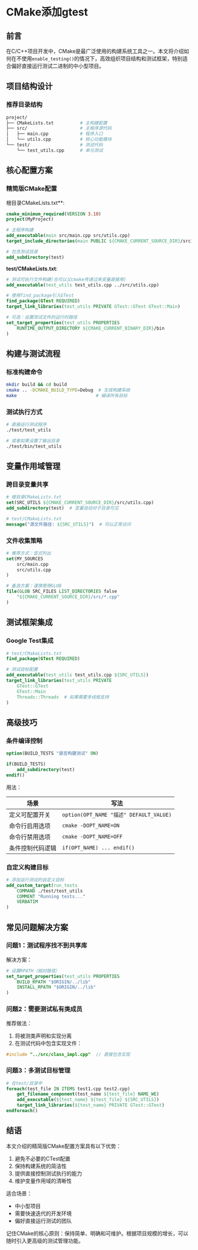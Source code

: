 # CMake添加gtest

## 前言

在C/C++项目开发中，CMake是最广泛使用的构建系统工具之一。本文将介绍如何在不使用`enable_testing()`的情况下，高效组织项目结构和测试框架，特别适合偏好直接运行测试二进制的中小型项目。

## 项目结构设计

### 推荐目录结构

```bash
project/
├── CMakeLists.txt          # 主构建配置
├── src/                    # 主程序源代码
│   ├── main.cpp            # 程序入口
│   └── utils.cpp           # 核心功能模块
└── test/                   # 测试代码
    └── test_utils.cpp      # 单元测试
```

## 核心配置方案

### 精简版CMake配置

根目录CMakeLists.txt**:

```cmake
cmake_minimum_required(VERSION 3.10)
project(MyProject)

# 主程序构建
add_executable(main src/main.cpp src/utils.cpp)
target_include_directories(main PUBLIC ${CMAKE_CURRENT_SOURCE_DIR}/src)

# 包含测试目录
add_subdirectory(test)
```

**test/CMakeLists.txt**:

```cmake
# 测试可执行文件构建(也可以父cmake传递过来变量直接用)
add_executable(test_utils test_utils.cpp ../src/utils.cpp)

# 使用find_package引入GTest
find_package(GTest REQUIRED)
target_link_libraries(test_utils PRIVATE GTest::GTest GTest::Main)

# 可选：设置测试文件的运行时路径
set_target_properties(test_utils PROPERTIES
    RUNTIME_OUTPUT_DIRECTORY ${CMAKE_CURRENT_BINARY_DIR}/bin
)
```

## 构建与测试流程

### 标准构建命令

```bash
mkdir build && cd build
cmake .. -DCMAKE_BUILD_TYPE=Debug  # 生成构建系统
make                              # 编译所有目标
```

### 测试执行方式

```bash
# 直接运行测试程序
./test/test_utils

# 或者如果设置了输出目录
./test/bin/test_utils
```

## 变量作用域管理

### 跨目录变量共享

```cmake
# 根目录CMakeLists.txt
set(SRC_UTILS ${CMAKE_CURRENT_SOURCE_DIR}/src/utils.cpp)
add_subdirectory(test)  # 变量自动对子目录可见

# test/CMakeLists.txt
message("源文件路径: ${SRC_UTILS}")  # 可以正常访问
```

### 文件收集策略

```cmake
# 推荐方式：显式列出
set(MY_SOURCES
    src/main.cpp
    src/utils.cpp
)

# 备选方案：谨慎使用GLOB
file(GLOB SRC_FILES LIST_DIRECTORIES false 
    "${CMAKE_CURRENT_SOURCE_DIR}/src/*.cpp"
)
```

## 测试框架集成

### Google Test集成

```cmake
# test/CMakeLists.txt
find_package(GTest REQUIRED)

# 测试目标配置
add_executable(test_utils test_utils.cpp ${SRC_UTILS})
target_link_libraries(test_utils PRIVATE 
    GTest::GTest 
    GTest::Main
    Threads::Threads  # 如果需要多线程支持
)
```

## 高级技巧

### 条件编译控制

```cmake
option(BUILD_TESTS "是否构建测试" ON)

if(BUILD_TESTS)
    add_subdirectory(test)
endif()
```

用法：

| 场景                 | 写法                                      |
|----------------------|------------------------------------------|
| 定义可配置开关       | `option(OPT_NAME "描述" DEFAULT_VALUE)`  |
| 命令行启用选项       | `cmake -DOPT_NAME=ON`                    |
| 命令行禁用选项       | `cmake -DOPT_NAME=OFF`                   |
| 条件控制代码逻辑     | `if(OPT_NAME) ... endif()`               |

### 自定义构建目标

```cmake
# 添加运行测试的自定义目标
add_custom_target(run_tests
    COMMAND ./test/test_utils
    COMMENT "Running tests..."
    VERBATIM
)
```

## 常见问题解决方案

### 问题1：测试程序找不到共享库

解决方案：

```cmake
# 设置RPATH（相对路径）
set_target_properties(test_utils PROPERTIES
    BUILD_RPATH "$ORIGIN/../lib"
    INSTALL_RPATH "$ORIGIN/../lib"
)
```

### 问题2：需要测试私有类成员

推荐做法：

1. 将被测类声明和实现分离
2. 在测试代码中包含实现文件：

```cpp
#include "../src/class_impl.cpp"  // 直接包含实现
```

### 问题3：多测试目标管理

```cmake
# 在test/目录中
foreach(test_file IN ITEMS test1.cpp test2.cpp)
    get_filename_component(test_name ${test_file} NAME_WE)
    add_executable(${test_name} ${test_file} ${SRC_UTILS})
    target_link_libraries(${test_name} PRIVATE GTest::GTest)
endforeach()
```

## 结语

本文介绍的精简版CMake配置方案具有以下优势：

1. 避免不必要的CTest配置
2. 保持构建系统的简洁性
3. 提供直接控制测试执行的能力
4. 维护变量作用域的清晰性

适合场景：

- 中小型项目
- 需要快速迭代的开发环境
- 偏好直接运行测试的团队

记住CMake的核心原则：保持简单、明确和可维护。根据项目规模的增长，可以随时引入更高级的测试管理功能。

